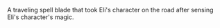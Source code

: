 A traveling spell blade that took Eli's character on the road after sensing Eli's character's magic.